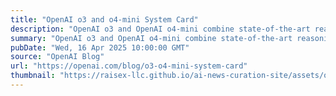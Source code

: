 ```yaml
---
title: "OpenAI o3 and o4-mini System Card"
description: "OpenAI o3 and OpenAI o4-mini combine state-of-the-art reasoning with full tool capabilities—web browsing, Python, image and file analysis, image generation, canvas, automations, file search, and memory."
summary: "OpenAI o3 and OpenAI o4-mini combine state-of-the-art reasoning with full tool capabilities—web browsing, Python, image and file analysis, image generation, canvas, automations, file search, and memory."
pubDate: "Wed, 16 Apr 2025 10:00:00 GMT"
source: "OpenAI Blog"
url: "https://openai.com/blog/o3-o4-mini-system-card"
thumbnail: "https://raisex-llc.github.io/ai-news-curation-site/assets/openai_logo.png"
---
```


